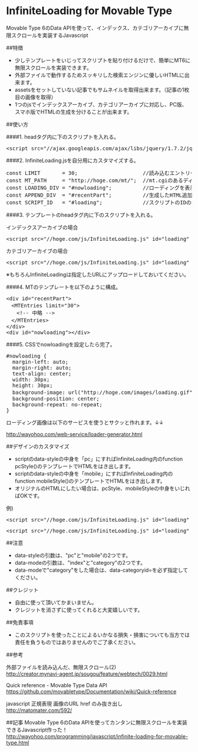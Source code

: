 # InfiniteLoading for Movable Type
Movable Type 6のData APIを使って、インデックス、カテゴリアーカイブに無限スクロールを実装するJavascript

##特徴

- 少しテンプレートをいじってスクリプトを貼り付けるだけで、簡単にMT6に無限スクロールを実装できます。
- 外部ファイルで動作するためスッキリした検索エンジンに優しいHTMLに出来ます。
- assetsをセットしていない記事でもサムネイルを取得出来ます。（記事の1枚目の画像を取得）
- 1つのjsでインデックスアーカイブ、カテゴリアーカイブに対応し、PC版、スマホ版でHTMLの生成を分けることが出来ます。

##使い方

####1. headタグ内に下のスクリプトを入れる。
<pre>&lt;script src=&quot;//ajax.googleapis.com/ajax/libs/jquery/1.7.2/jquery.min.js&quot;&gt;&lt;/script&gt;</pre>

####2. InfiniteLoading.jsを自分用にカスタマイズする。
<pre>
const LIMIT       = 30;                     //読み込むエントリー数
const MT_PATH     = "http://hoge.com/mt/";  //mt.cgiのあるディレクトリのURL
const LOADING_DIV = "#nowloading";          //ローディングを表示するdivの名前
const APPEND_DIV  = "#recentPart";          //生成したHTML追加するdivの名前
const SCRIPT_ID   = "#loading";             //スクリプトのIDの名前</pre>

####3. テンプレートのheadタグ内に下のスクリプトを入れる。

インデックスアーカイブの場合
<pre>&lt;script src=&quot;//hoge.com/js/InfiniteLoading.js&quot; id=&quot;loading&quot; data-mode=&quot;index&quot; data-style=&quot;pc&quot;&gt;&lt;/script&gt;</pre>

カテゴリアーカイブの場合
<pre>&lt;script src=&quot;//hoge.com/js/InfiniteLoading.js&quot; id=&quot;loading&quot; data-mode=&quot;category&quot;  data-categoryid=&quot;&lt;$MTCategoryID$&gt;&quot; data-style=&quot;pc&quot;&gt;&lt;/script&gt;</pre>

※もちろんInfiniteLoadingは指定したURLにアップロードしておいてください。

####4. MTのテンプレートを以下のように構成。

<pre>&lt;div id=&quot;recentPart&quot;&gt;
　&lt;MTEntries limit=&quot;30&quot;&gt;
　　&lt;!-- 中略 --&gt;
　&lt;/MTEntries&gt;
&lt;/div&gt;
&lt;div id=&quot;nowloading&quot;&gt;&lt;/div&gt;</pre>

####5. CSSでnowloadingを設定したら完了。

<pre>#nowloading {
  margin-left: auto;
  margin-right: auto;
  text-align: center;
  width: 30px;
  height: 30px;
  background-image: url("http://hoge.com/images/loading.gif"); //ローディング画像のURL（30x30）
  background-position: center;
  background-repeat: no-repeat;
}</pre>

ローディング画像は以下のサービスを使うとサクッと作れます。↓↓

http://wayohoo.com/web-service/loader-generator.html

##デザインのカスタマイズ

- scriptのdata-styleの中身を「pc」にすればInfiniteLoading内のfunction pcStyle()のテンプレートでHTMLをはき出します。
- scriptのdata-styleの中身を「mobile」にすればInfiniteLoading内のfunction mobileStyle()のテンプレートでHTMLをはき出します。
- オリジナルのHTMLにしたい場合は、pcStyle、mobileStyleの中身をいじればOKです。

例)
<pre>&lt;script src=&quot;//hoge.com/js/InfiniteLoading.js&quot; id=&quot;loading&quot; data-mode=&quot;index&quot; data-style=&quot;mobile&quot;&gt;&lt;/script&gt;</pre>
<pre>&lt;script src=&quot;//hoge.com/js/InfiniteLoading.js&quot; id=&quot;loading&quot; data-mode=&quot;category&quot;  data-categoryid=&quot;&lt;$MTCategoryID$&gt;&quot; data-style=&quot;pc&quot;&gt;&lt;/script&gt;</pre>

##注意

- data-styleの引数は、"pc"と"mobile"の2つです。
- data-modeの引数は、"index"と"category"の2つです。
- data-modeで"category"をした場合は、data-categoryid=を必ず指定してください。

##クレジット

- 自由に使って頂いてかまいません。
- クレジットを消さずに使ってくれると大変嬉しいです。

##免責事項

- このスクリプトを使ったことによるいかなる損失・損害についても当方では責任を負うものではありませんのでご了承ください。

##参考

外部ファイルを読み込んだ、無限スクロール(2)<br />
http://creator.mynavi-agent.jp/sougou/feature/webtech/0029.html

Quick reference - Movable Type Data API<br />
https://github.com/movabletype/Documentation/wiki/Quick-reference

javascript 正規表現 画像のURL href のみ抜き出し<br />
http://matomater.com/592/

##記事
Movable Type 6のData APIを使ってカンタンに無限スクロールを実装できるJavascript作った！<br />
http://wayohoo.com/programming/javascript/infinite-loading-for-movable-type.html
